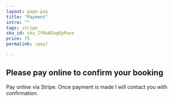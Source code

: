 ```yaml
---
layout: page-pay
title: "Payment"
intro: ""
tags: stripe
sku_id: sku_If0u6EagEpPwve
price: 75
permalink: /pay/

---
```


## Please pay online to confirm your booking

Pay online via Stripe. Once payment is made I will contact you with confirmation.
